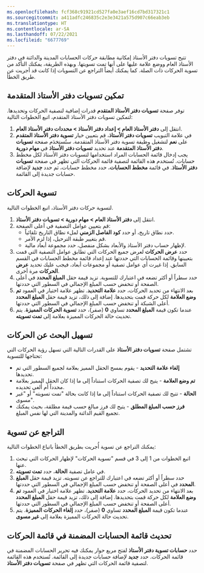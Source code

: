 ```yaml
---
ms.openlocfilehash: fcf368c91921cd527fa0e3aef16cd7bd317321c1
ms.sourcegitcommit: a411adfc246835c2e3e3421a575d907c66eab3eb
ms.translationtype: HT
ms.contentlocale: ar-SA
ms.lasthandoff: 07/22/2021
ms.locfileid: "6677769"
---
```

تتيح تسويات دفتر الأستاذ إمكانية مطابقة حركات الحسابات المدينة والدائنة في دفتر الأستاذ العام ووضع علامة عليها على أنها تمت تسويتها. وبهذه الطريقة، يمكنك التأكد من تسوية الحركات ذات الصلة. كما يمكنك أيضاً التراجع عن التسويات إذا كانت قد أجريت عن طريق الخطأ.

## <a name="enable-advanced-ledger-settlements"></a>تمكين تسويات دفتر الأستاذ المتقدمة 

توفر صفحة **تسويات دفتر الأستاذ المتقدم** قدرات إضافية لتصفية الحركات وتحديدها. لتمكين تسويات دفتر الأستاذ المتقدم، اتبع الخطوات التالية:

1.  انتقل إلى **دفتر الأستاذ العام > إعداد دفتر الأستاذ > محددات دفتر الأستاذ العام**.
2.  في علامة التبويب **تسويات دفتر الأستاذ**، قم بتعيين خيار **تسوية دفتر الأستاذ المتقدم** على **نعم** لتشغيل وظيفة تسوية دفتر الأستاذ المتقدمة. ستُستخدَم صفحة **تسويات دفتر الأستاذ المتقدمة** عند تحديد **تسويات دفتر الأستاذ** في **مهام دورية**.
3.  يجب إدخال قائمة الحسابات المراد استخدامها لتسويات دفتر الأستاذ لكل مخطط حسابات. تُستخدم هذه القائمة لتصفية قائمة الحركات التي تظهر في صفحة **تسويات دفتر الأستاذ**. في قائمة **مخطط الحسابات**، حدد مخطط حسابات، ثم حدد **جديد** لإضافة حسابات جديدة إلى القائمة.


## <a name="settle-transactions"></a>تسوية الحركات  

لتسوية حركات دفتر الأستاذ، اتبع الخطوات التالية.

1. انتقل إلى **دفتر الأستاذ العام > مهام دورية > تسويات دفتر الأستاذ**.
1. قم بتعيين عوامل التصفية في أعلى الصفحة:
    - حدد نطاق تاريخ، أو حدد **كود الفاصل الزمني** لملء نطاق التاريخ تلقائياً.
    - قم بتغيير طبقة الترحيل، إذا لزم الأمر.
    - لإظهار حساب دفتر الأستاذ والأبعاد بشكل منفصل، حدد مجموعة أبعاد مالية.
1. حدد **عرض الحركات** لعرض جميع الحركات التي تطابق عوامل التصفية التي قمت بتعيينها وقائمة الحسابات التي حددتها عند إعداد قائمة مخطط الحسابات في القسم السابق. إذا غيرت أي عوامل تصفية أو مجموعات أبعاد، فيجب عليك تحديد **عرض الحركات** مرة أخرى.
1. حدد سطراً أو أكثر تضعه في اعتبارك للتسوية. تزيد قيمة حقل **المبلغ المحدد** في أعلى الصفحة أو تنخفض حسب المبلغ الإجمالي في السطور التي حددتها.
1. بعد الانتهاء من تحديد الحركات، حدد **علامة التحديد**. تظهر علامة اختيار في العمود **تم وضع العلامة** لكل حركة قمت بتحديدها. إضافة إلى ذلك، تزيد قيمة حقل **المبلغ المحدد** أعلى الشبكة أو تنخفض حسب المبلغ الإجمالي في السطور التي حددتها.
1. عندما تكون قيمة **المبلغ المحدد** تساوي **0** (صفر)، حدد **تسوية الحركات المميزة**. يتم تحديث حالة الحركات المميزة بعلامة إلى **تمت تسويته**.

## <a name="make-transactions-easier-to-find"></a>تسهيل البحث عن الحركات 

تشتمل صفحة **تسويات دفتر الأستاذ** على القدرات التالية التي تسهل رؤية الحركات التي تحتاجها للتسوية:

- **إلغاء علامة التحديد** - يقوم بمسح الحقل المميز بعلامة لجميع السطور التي تم تحديدها.
- **تم وضع العلامة** - يتيح لك تصفية الحركات استناداً إلى ما إذا كان الحقل المميز بعلامة محدداً أم أُلغي تحديده.
- **الحالة** - تتيح لك تصفية الحركات استناداً إلى ما إذا كانت بحالة "تمت تسويته" أو "غير مسوى".
- **فرز حسب المبلغ المطلق** - يتيح لك فرز مبالغ حسب قيمة مطلقة، بحيث يمكنك تجميع القيم الدائنة والمدينة التي لها نفس المبلغ.


## <a name="reverse-a-settlement"></a>التراجع عن تسوية 

يمكنك التراجع عن تسوية أُجريت بطريق الخطأ باتباع الخطوات التالية:

1.  اتبع الخطوات من 1 إلى 3 في قسم "تسوية الحركات" لإظهار الحركات التي تبحث عنها.
2.  في عامل تصفية **الحالة**، حدد **تمت تسويته**.
3.  حدد سطراً أو أكثر تضعه في اعتبارك للتراجع عن تسويته. تزيد قيمة حقل **المبلغ المحدد** في أعلى الصفحة أو تنخفض حسب المبلغ الإجمالي في السطور التي حددتها.
4.  بعد الانتهاء من تحديد الحركات، حدد **علامة التحديد**. تظهر علامة اختيار في العمود **تم وضع العلامة** لكل حركة قمت بتحديدها. إضافة إلى ذلك، تزيد قيمة حقل **المبلغ المحدد** أعلى الصفحة أو تنخفض حسب المبلغ الإجمالي في السطور التي حددتها.
5.  عندما تكون قيمة **المبلغ المحدد** تساوي **0** (صفر)، حدد **إلغاء الحركات المميزة**. يتم تحديث حالة الحركات المميزة بعلامة إلى **غير مسوى**.


## <a name="update-the-list-of-accounts-that-are-included-in-the-list-of-transactions"></a>تحديث قائمة الحسابات المضمنة في قائمة الحركات 

حدد **حسابات تسوية دفتر الأستاذ** لفتح مربع حوار يمكنك فيه تحرير الحسابات المضمنة في قائمة الحركات. حدد **جديد** لإضافة حسابات جديدة إلى القائمة. تُستخدم هذه القائمة لتصفية قائمة الحركات التي تظهر في صفحة **تسويات دفتر الأستاذ**.

